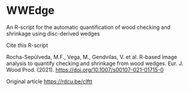 # WWEdge
An R-script for the automatic quantification of wood checking and shrinkage  using disc-derived wedges


Cite this R-script

Rocha-Sepúlveda, M.F., Vega, M., Gendvilas, V. et al. R-based image analysis to quantify checking and shrinkage from wood wedges. Eur. J. Wood Prod. (2021). https://doi.org/10.1007/s00107-021-01715-0


Original article
https://rdcu.be/clftt
